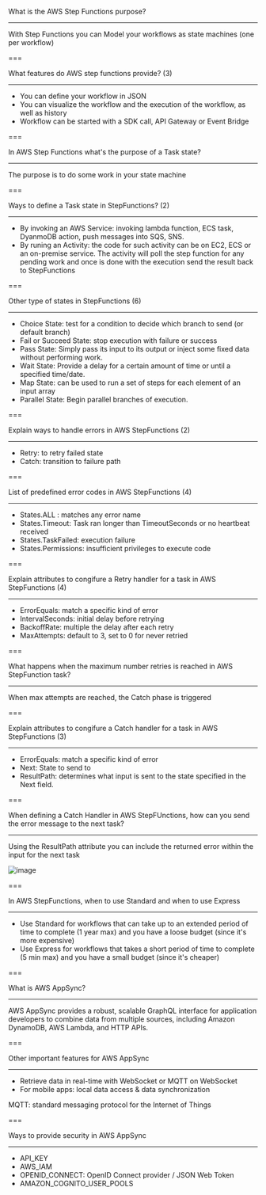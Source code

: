 What is the AWS Step Functions purpose?

---

With Step Functions you can Model your workflows as state machines (one per workflow)

===

What features do AWS step functions provide? (3)

---

-  You can define your workflow in JSON
-  You can visualize the workflow and the execution of the workflow, as well as history
-  Workflow can be started with a SDK call, API Gateway or Event Bridge

===

In AWS Step Functions what's the purpose of a Task state?

---

The purpose is to do some work in your state machine

===

Ways to define a Task state in StepFunctions? (2)

---

-  By invoking an AWS Service: invoking lambda function, ECS task, DyanmoDB action, push messages into SQS, SNS.
-  By runing an Activity: the code for such activity can be on EC2, ECS or an on-premise service. The activity will poll the step function for any pending work and once is done with the execution send the result back to StepFunctions

===

Other type of states in StepFunctions (6)

---

-  Choice State: test for a condition to decide which branch to send (or default branch)
-  Fail or Succeed State: stop execution with failure or success
-  Pass State: Simply pass its input to its output or inject some fixed data without performing work.
-  Wait State: Provide a delay for a certain amount of time or until a specified time/date.
-  Map State: can be used to run a set of steps for each element of an input array
-  Parallel State: Begin parallel branches of execution.

===

Explain ways to handle errors in AWS StepFunctions (2)

---

-  Retry: to retry failed state
-  Catch: transition to failure path

===

List of predefined error codes in AWS StepFunctions (4)

---

-  States.ALL : matches any error name
-  States.Timeout: Task ran longer than TimeoutSeconds or no heartbeat received
-  States.TaskFailed: execution failure
-  States.Permissions: insufficient privileges to execute code

===

Explain attributes to congifure a Retry handler for a task in AWS StepFunctions (4)

---

-  ErrorEquals: match a specific kind of error
-  IntervalSeconds: initial delay before retrying
-  BackoffRate: multiple the delay after each retry
-  MaxAttempts: default to 3, set to 0 for never retried

===

What happens when the maximum number retries is reached in AWS StepFunction task?

---

When max attempts are reached, the Catch phase is triggered

===

Explain attributes to congifure a Catch handler for a task in AWS StepFunctions (3)

---

-  ErrorEquals: match a specific kind of error
-  Next: State to send to
-  ResultPath: determines what input is sent to the state specified in the Next field.

===

When defining a Catch Handler in AWS StepFUnctions, how can you send the error message to the next task?

---

Using the ResultPath attribute you can include the returned error within the input for the next task

![image](https://user-images.githubusercontent.com/1868409/153775521-da59f709-3a1f-4f00-8e81-36015b4f8b2a.png)

===

In AWS StepFunctions, when to use Standard and when to use Express

---

-  Use Standard for workflows that can take up to an extended period of time to complete (1 year max) and you have a loose budget (since it's more expensive)
-  Use Express for workflows that takes a short period of time to complete (5 min max) and you have a small budget (since it's cheaper)

===

What is AWS AppSync?

---

AWS AppSync provides a robust, scalable GraphQL interface for application developers to combine data from multiple sources, including Amazon DynamoDB, AWS Lambda, and HTTP APIs.

===

Other important features for AWS AppSync

---

-  Retrieve data in real-time with WebSocket or MQTT on WebSocket
-  For mobile apps: local data access & data synchronization

MQTT: standard messaging protocol for the Internet of Things

===

Ways to provide security in AWS AppSync

---

-  API_KEY
-  AWS_IAM
-  OPENID_CONNECT: OpenID Connect provider / JSON Web Token
-  AMAZON_COGNITO_USER_POOLS
